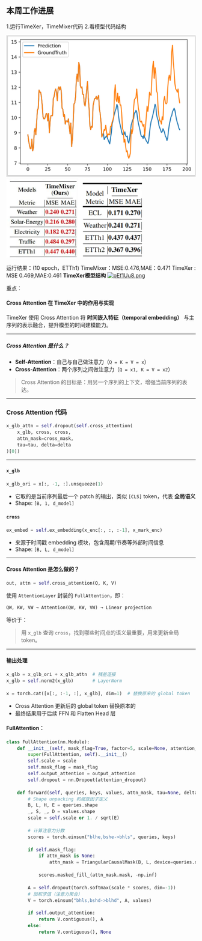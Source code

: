 ## 本周工作进展
1.运行TimeXer，TimeMixer代码
2.看模型代码结构

![alt text](image.png)
![alt text](image-1.png)
![alt text](image-2.png)

运行结果：(10 epoch，ETTh1)
TimeMixer：MSE:0.476,MAE：0.471
TimeXer : MSE 0.469,MAE:0.461
**TimeXer模型结构**
[![pEf1Uu8.png](https://s21.ax1x.com/2025/04/15/pEf1Uu8.png)](https://imgse.com/i/pEf1Uu8)

重点：

####  Cross Attention 在 TimeXer 中的作用与实现

TimeXer 使用 Cross Attention 将 **时间嵌入特征（temporal embedding）** 与主序列的表示融合，提升模型的时间建模能力。

---

#####  Cross Attention 是什么？

- **Self-Attention**：自己与自己做注意力（`Q = K = V = x`）
- **Cross-Attention**：两个序列之间做注意力（`Q = x1, K = V = x2`）

> Cross Attention 的目标是：用另一个序列的上下文，增强当前序列的表达。

---

###  Cross Attention 代码

```python
x_glb_attn = self.dropout(self.cross_attention(
    x_glb, cross, cross,
    attn_mask=cross_mask,
    tau=tau, delta=delta
)[0])
```

---



#### `x_glb` 
```python
x_glb_ori = x[:, -1, :].unsqueeze(1)
```
- 它取的是当前序列最后一个 patch 的输出，类似 `[CLS]` token，代表 **全局语义**
- Shape: `[B, 1, d_model]`

#### `cross` 

```python
ex_embed = self.ex_embedding(x_enc[:, :, :-1], x_mark_enc)
```
- 来源于时间戳 embedding 模块，包含周期/节奏等外部时间信息
- Shape: `[B, L, d_model]`

---

####  Cross Attention 是怎么做的？

```python
out, attn = self.cross_attention(Q, K, V)
```

使用 `AttentionLayer` 封装的 `FullAttention`，即：
```python
QW, KW, VW → Attention(QW, KW, VW) → Linear projection
```

等价于：
> 用 `x_glb` 查询 `cross`，找到哪些时间点的语义最重要，用来更新全局 token。

---

####  输出处理

```python
x_glb = x_glb_ori + x_glb_attn  # 残差连接
x_glb = self.norm2(x_glb)       # LayerNorm

x = torch.cat([x[:, :-1, :], x_glb], dim=1)  # 替换原来的 global token
```

- Cross Attention 更新后的 global token 替换原本的
- 最终结果用于后续 FFN 和 Flatten Head 层

#### FullAttention：
```python
class FullAttention(nn.Module):
    def __init__(self, mask_flag=True, factor=5, scale=None, attention_dropout=0.1, output_attention=False):
        super(FullAttention, self).__init__()
        self.scale = scale
        self.mask_flag = mask_flag
        self.output_attention = output_attention
        self.dropout = nn.Dropout(attention_dropout)

    def forward(self, queries, keys, values, attn_mask, tau=None, delta=None):
        # Shape unpacking 和缩放因子定义
        B, L, H, E = queries.shape
        _, S, _, D = values.shape
        scale = self.scale or 1. / sqrt(E)

        # 计算注意力分数
        scores = torch.einsum("blhe,bshe->bhls", queries, keys)

        if self.mask_flag:
            if attn_mask is None:
                attn_mask = TriangularCausalMask(B, L, device=queries.device)

            scores.masked_fill_(attn_mask.mask, -np.inf)

        A = self.dropout(torch.softmax(scale * scores, dim=-1))
        # 加权求值（注意力聚合）
        V = torch.einsum("bhls,bshd->blhd", A, values)

        if self.output_attention:
            return V.contiguous(), A
        else:
            return V.contiguous(), None
```